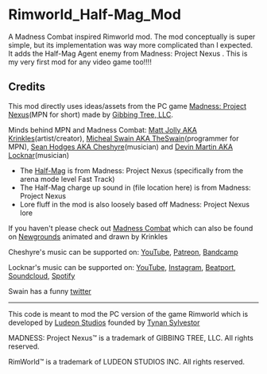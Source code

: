 # Rimworld_Half-Mag_Mod
A Madness Combat inspired Rimworld mod. The mod conceptually is super simple, but its implementation was way more complicated than I expected. It adds the Half-Mag Agent enemy from Madness: Project Nexus . This is my very first mod for any video game too!!!!

## Credits

This mod directly uses ideas/assets from the PC game [Madness: Project Nexus](https://store.steampowered.com/app/488860/MADNESS_Project_Nexus/)(MPN for short) made by [Gibbing Tree, LLC](https://g.co/kgs/wsegVEk).

Minds behind MPN and Madness Combat: [Matt Jolly AKA Krinkles](https://www.krinkels.net/)(artist/creator), [Micheal Swain AKA TheSwain](https://the-swain.newgrounds.com/)(programmer for MPN), [Sean Hodges AKA Cheshyre](https://hyperfollow.com/Cheshyre)(musician) and [Devin Martin AKA Locknar](https://www.locknar.com/)(musician)

* The [Half-Mag](https://madnesscombat.fandom.com/wiki/Half_Mag) is from Madness: Project Nexus (specifically from the arena mode level Fast Track)
* The Half-Mag charge up sound in (file location here) is from Madness: Project Nexus
* Lore fluff in the mod is also loosely based off Madness: Project Nexus lore  

If you haven't please check out [Madness Combat](https://youtube.com/playlist?list=PL4F761764995C5F15&si=fVh-vsA2CDIbKHLm) which can also be found on [Newgrounds](https://krinkels.newgrounds.com/movies) animated and drawn by Krinkles

Cheshyre's music can be supported on: [YouTube](https://www.youtube.com/channel/UCX-zVzp1WcnnACp9ftaQghw), [Patreon](https://www.patreon.com/cheshyre), [Bandcamp](https://cheshyre.bandcamp.com/) 

Locknar's music can be supported on:  [YouTube](https://www.youtube.com/user/iamlocknar/featured), [Instagram](https://www.instagram.com/iamlocknar/), [Beatport](https://cheshyre.bandcamp.com/), [Soundcloud](https://soundcloud.com/locknar), [Spotify](https://open.spotify.com/artist/6gyFIVpuI2tBHrwbhLSpng?si=mMo-DPnsSyOfcUg6ldZnrQ&nd=1&dlsi=6f5d2278c43f41c7)

Swain has a funny [twitter](https://x.com/thatolswain?lang=en) 

----

This code is meant to mod the PC version of the game Rimworld which is developed by [Ludeon Studios](https://ludeon.com/blog/) founded by [Tynan Sylvestor](https://tynansylvester.com/)

MADNESS: Project Nexus™ is a trademark of GIBBING TREE, LLC. All rights reserved.

RimWorld™ is a trademark of LUDEON STUDIOS INC. All rights reserved.
